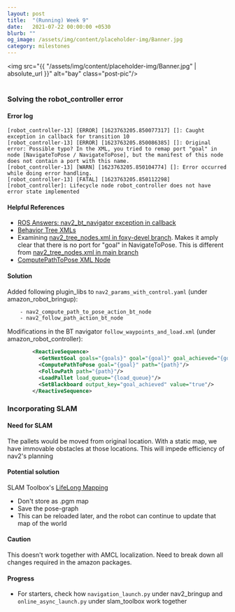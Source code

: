 ```yaml
---
layout: post
title:  "(Running) Week 9"
date:   2021-07-22 00:00:00 +0530
blurb: ""
og_image: /assets/img/content/placeholder-img/Banner.jpg
category: milestones
---
```


<img src="{{ "/assets/img/content/placeholder-img/Banner.jpg" | absolute_url }}" alt="bay" class="post-pic"/>
<br />
<br />

### Solving the robot_controller error

#### Error log
```
[robot_controller-13] [ERROR] [1623763205.850077317] []: Caught exception in callback for transition 10
[robot_controller-13] [ERROR] [1623763205.850086385] []: Original error: Possible typo? In the XML, you tried to remap port "goal" in node [NavigateToPose / NavigateToPose], but the manifest of this node does not contain a port with this name.
[robot_controller-13] [WARN] [1623763205.850104774] []: Error occurred while doing error handling.
[robot_controller-13] [FATAL] [1623763205.850112298] [robot_controller]: Lifecycle node robot_controller does not have error state implemented
```

#### Helpful References
- [ROS Answers: nav2_bt_navigator exception in callback](https://answers.ros.org/question/344030/nav2_bt_navigator-exception-in-callback/)
- [Behavior Tree XMLs](https://navigation.ros.org/behavior_trees/index.html)
- Examining [nav2_tree_nodes.xml in foxy-devel branch](https://github.com/ros-planning/navigation2/blob/foxy-devel/nav2_behavior_tree/nav2_tree_nodes.xml). Makes it amply clear that there is no port for "goal" in NavigateToPose. This is different from [nav2_tree_nodes.xml in main branch](https://github.com/ros-planning/navigation2/blob/main/nav2_behavior_tree/nav2_tree_nodes.xml)
- [ComputePathToPose XML Node](https://navigation.ros.org/configuration/packages/bt-plugins/actions/ComputePathToPose.html)

#### Solution
Added following plugin_libs to `nav2_params_with_control.yaml` (under amazon_robot_bringup):  
```xml
    - nav2_compute_path_to_pose_action_bt_node
    - nav2_follow_path_action_bt_node
```

Modifications in the BT navigator `follow_waypoints_and_load.xml` (under amazon_robot_controller):  
```xml
        <ReactiveSequence>
          <GetNextGoal goals="{goals}" goal="{goal}" goal_achieved="{goal_achieved}"/>
          <ComputePathToPose goal="{goal}" path="{path}"/>
          <FollowPath path="{path}"/>
          <LoadPallet load_queue="{load_queue}"/>
          <SetBlackboard output_key="goal_achieved" value="true"/>
        </ReactiveSequence>
```

### Incorporating SLAM
#### Need for SLAM
The pallets would be moved from original location. With a static map, we have immovable obstacles at those locations. This will impede efficiency of nav2's planning

#### Potential solution
SLAM Toolbox's [LifeLong Mapping](https://github.com/SteveMacenski/slam_toolbox#lifelong-mapping)

- Don't store as .pgm map
- Save the pose-graph
- This can be reloaded later, and the robot can continue to update that map of the world

#### Caution
This doesn't work together with AMCL localization. Need to break down all changes required in the amazon packages.

#### Progress
- For starters, check how `navigation_launch.py` under nav2_bringup and `online_async_launch.py` under slam_toolbox work together

